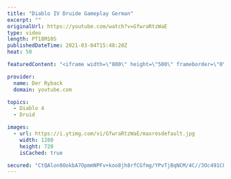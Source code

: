 ```yaml
---
title: "Diablo IV Druide Gameplay German"
excerpt: ""
originalUrl: https://youtube.com/watch?v=GfwraRtzWaE
type: video
length: PT18M10S
publishedDateTime: 2021-03-04T15:48:20Z
heat: 50

featuredContent: "<iframe width=\"800\" height=\"500\" frameborder=\"0\" src=\"https://www.youtube.com/embed/GfwraRtzWaE\" allow=\"accelerometer; autoplay; encrypted-media; gyroscope; picture-in-picture\" allowfullscreen></iframe>"

provider:
  name: Der Ryback
  domain: youtube.com

topics:
  - Diablo 4
  - Druid

images:
  - url: https://i.ytimg.com/vi/GfwraRtzWaE/maxresdefault.jpg
    width: 1280
    height: 720
    isCached: true

secured: "CtQAlon0OokbA7OpmmNPFv+koo8jh8rfCGfmg/YPvTjBqNCM/4C//3Oc491CLPgZ/UwF9dPuhim0iJkcDlMQJDSYZvMPR7l1Daro0k/lLouic68M6RIzNe4/OkLgPrbis81PWGlG5y23nD/aBHmPArmXevsC0qzYr4JeMgnOJ+3ckS3MRKn00GUPeRWSmnrMh3hLGEQTgYuT3R1uDXmyYU3Ol9d7tDN0y3NuO9EreKiKTNfbuSODhwEFsYgC0wy79DiTOkJGMI3RLVxoteve6/qRIYhbaQc1gYVGiCBniVf6xr7RA31lCbLw7egenN5bEyXuEsaPb9Gblfw0nMY+I035MHzE9RpY9lktuIcf850dvVBSRRHYsQM9Ov7pTkg8pZFfO9XDNqluJlj9xgrEJjoA8wgadoJjmy/gJdtX3QY=;wnsiUUfypbw2KdZb30Jg/g=="
---
```


